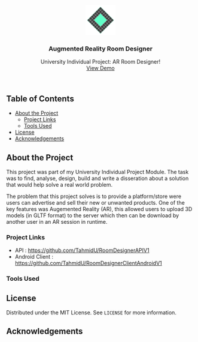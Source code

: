 <!-- Project Logo -->
<br />
<p align="center">
  <img src="arrd_logo_git.png" alt="Logo" width="80" height="80">
  <h3 align="center">Augmented Reality Room Designer</h3>

  <p align="center">
    University Individual Project: AR Room Designer!
    <br />
    <a href="https://youtu.be/KvdZaC-7LEk">View Demo</a>
  </p>
</p>
<br>

<!-- Table of Contents -->
## Table of Contents

* [About the Project](#about-the-project)
  * [Project Links](#project-links)
  * [Tools Used](#tools-used)
* [License](#license)
* [Acknowledgements](#acknowledgements)

## About the Project

This project was part of my University Individual Project Module. The task was to find, analyse, design, build and write a disseration about a solution that would help solve a real world problem.

The problem that this project solves is to provide a platform/store were users can advertise and sell their new or unwanted products. One of the key features was Augemented Reality (AR), this allowed users to upload 3D models (in GLTF format) to the server which then can be download by another user in an AR session in runtime.

### Project Links

- API : https://github.com/TahmidU/RoomDesignerAPIV1
- Android Client : https://github.com/TahmidU/RoomDesignerClientAndroidV1

### Tools Used

## License

Distributed under the MIT License. See `LICENSE` for more information.

## Acknowledgements
